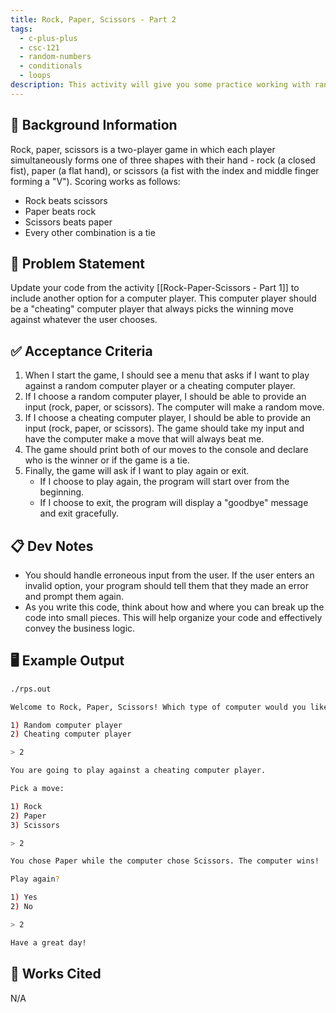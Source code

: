 ```yaml
---
title: Rock, Paper, Scissors - Part 2
tags:
  - c-plus-plus
  - csc-121
  - random-numbers
  - conditionals
  - loops
description: This activity will give you some practice working with random numbers, conditionals, and loops. This is a continuation of the Rock / Paper / Scissors activity.
---
```


## 🔖 Background Information

Rock, paper, scissors is a two-player game in which each player simultaneously forms one of three shapes with their hand - rock (a closed fist), paper (a flat hand), or scissors (a fist with the index and middle finger forming a "V"). Scoring works as follows:

* Rock beats scissors
* Paper beats rock
* Scissors beats paper
* Every other combination is a tie

## 🎯 Problem Statement

Update your code from the activity [[Rock-Paper-Scissors - Part 1]] to include another option for a computer player. This computer player should be a "cheating" computer player that always picks the winning move against whatever the user chooses.

## ✅ Acceptance Criteria

1. When I start the game, I should see a menu that asks if I want to play against a random computer player or a cheating computer player.
2. If I choose a random computer player, I should be able to provide an input (rock, paper, or scissors). The computer will make a random move.
3. If I choose a cheating computer player, I should be able to provide an input (rock, paper, or scissors). The game should take my input and have the computer make a move that will always beat me.
4. The game should print both of our moves to the console and declare who is the winner or if the game is a tie.
5. Finally, the game will ask if I want to play again or exit.
    * If I choose to play again, the program will start over from the beginning.
    * If I choose to exit, the program will display a "goodbye" message and exit gracefully.

## 📋 Dev Notes

* You should handle erroneous input from the user. If the user enters an invalid option, your program should tell them that they made an error and prompt them again.
* As you write this code, think about how and where you can break up the code into small pieces. This will help organize your code and effectively convey the business logic.

## 🖥️ Example Output

```bash
./rps.out

Welcome to Rock, Paper, Scissors! Which type of computer would you like to play against?

1) Random computer player
2) Cheating computer player

> 2

You are going to play against a cheating computer player.

Pick a move:

1) Rock
2) Paper
3) Scissors

> 2

You chose Paper while the computer chose Scissors. The computer wins!

Play again?

1) Yes
2) No

> 2

Have a great day!
```

## 📘 Works Cited

N/A
